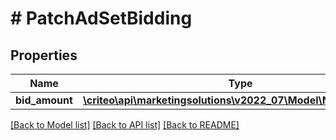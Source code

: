 # # PatchAdSetBidding

## Properties

Name | Type | Description | Notes
------------ | ------------- | ------------- | -------------
**bid_amount** | [**\criteo\api\marketingsolutions\v2022_07\Model\NillableDecimal**](NillableDecimal.md) |  | [optional]

[[Back to Model list]](../../README.md#models) [[Back to API list]](../../README.md#endpoints) [[Back to README]](../../README.md)
